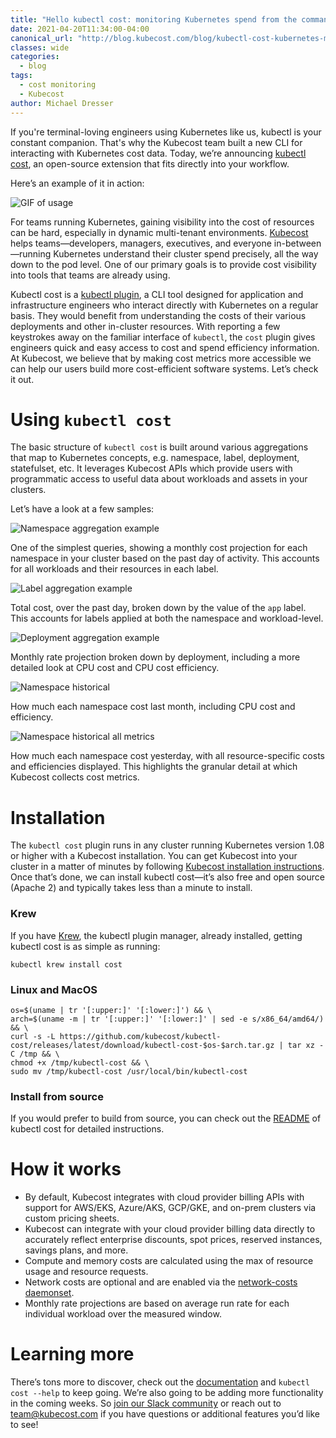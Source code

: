 ```yaml
---
title: "Hello kubectl cost: monitoring Kubernetes spend from the command line!"
date: 2021-04-20T11:34:00-04:00
canonical_url: "http://blog.kubecost.com/blog/kubectl-cost-kubernetes-monitoring-cli/"
classes: wide
categories:
  - blog
tags:
  - cost monitoring
  - Kubecost
author: Michael Dresser
---
```


If you're terminal-loving engineers using Kubernetes like us, kubectl is your constant companion. That's why the Kubecost team built a new CLI for interacting with Kubernetes cost data. Today, we’re announcing [kubectl cost](https://github.com/kubecost/kubectl-cost), an open-source extension that fits directly into your workflow.

Here’s an example of it in action: 

![GIF of usage](/assets/images/kubectl-cost-usage-shortened.gif)

For teams running Kubernetes, gaining visibility into the cost of resources can be hard, especially in dynamic multi-tenant environments. [Kubecost](https://www.kubecost.com/) helps teams—developers, managers, executives, and everyone in-between—running Kubernetes understand their cluster spend precisely, all the way down to the pod level. One of our primary goals is to provide cost visibility into tools that teams are already using. 

Kubectl cost is a [kubectl plugin](https://kubernetes.io/docs/tasks/extend-kubectl/kubectl-plugins/), a CLI tool designed for application and infrastructure engineers who interact directly with Kubernetes on a regular basis. They would benefit from understanding the costs of their various deployments and other in-cluster resources. With reporting a few keystrokes away on the familiar interface of `kubectl`, the `cost` plugin gives engineers quick and easy access to cost and spend efficiency information. At Kubecost, we believe that by making cost metrics more accessible we can help our users build more cost-efficient software systems. Let’s check it out.

# Using `kubectl cost`

The basic structure of `kubectl cost` is built around various aggregations that map to Kubernetes concepts, e.g. namespace, label, deployment, statefulset, etc. It leverages Kubecost APIs which provide users with programmatic access to useful data about workloads and assets in your clusters. 

Let’s have a look at a few samples:

![Namespace aggregation example](/assets/images/kubectl-cost_namespace.png)

One of the simplest queries, showing a monthly cost projection for each namespace in your cluster based on the past day of activity. This accounts for all workloads and their resources in each label. 

![Label aggregation example](/assets/images/kubectl-cost_label.png)

Total cost, over the past day, broken down by the value of the `app` label. This accounts for labels applied at both the namespace and workload-level. 

![Deployment aggregation example](/assets/images/kubectl-cost_deployment.png)

Monthly rate projection broken down by deployment, including a more detailed look at CPU cost and CPU cost efficiency.

![Namespace historical](/assets/images/kubectl-cost_namespace_historical.png)

How much each namespace cost last month, including CPU cost and efficiency.

![Namespace historical all metrics](/assets/images/kubectl-cost_namespace_historical_all.png)

How much each namespace cost yesterday, with all resource-specific costs and efficiencies displayed. This highlights the granular detail at which Kubecost collects cost metrics. 

# Installation

The `kubectl cost` plugin runs in any cluster running Kubernetes version 1.08 or higher with a Kubecost installation. You can get Kubecost into your cluster in a matter of minutes by following [Kubecost installation instructions](https://docs.kubecost.com/install). 
Once that’s done, we can install kubectl cost—it’s also free and open source (Apache 2) and typically takes less than a minute to install.

### Krew
If you have [Krew](https://krew.sigs.k8s.io/), the kubectl plugin manager, already installed, getting kubectl cost is as simple as running:
```
kubectl krew install cost
```

### Linux and MacOS

```
os=$(uname | tr '[:upper:]' '[:lower:]') && \
arch=$(uname -m | tr '[:upper:]' '[:lower:]' | sed -e s/x86_64/amd64/) && \
curl -s -L https://github.com/kubecost/kubectl-cost/releases/latest/download/kubectl-cost-$os-$arch.tar.gz | tar xz -C /tmp && \
chmod +x /tmp/kubectl-cost && \
sudo mv /tmp/kubectl-cost /usr/local/bin/kubectl-cost
```
### Install from source
If you would prefer to build from source, you can check out the [README](https://github.com/kubecost/kubectl-cost#latest-release) of kubectl cost for detailed instructions.

# How it works
- By default, Kubecost integrates with cloud provider billing APIs with support for AWS/EKS, Azure/AKS, GCP/GKE, and on-prem clusters via custom pricing sheets.
- Kubecost can integrate with your cloud provider billing data directly to accurately reflect enterprise discounts, spot prices, reserved instances, savings plans, and more.
- Compute and memory costs are calculated using the max of resource usage and resource requests.
- Network costs are optional and are enabled via the [network-costs daemonset](https://github.com/kubecost/docs/blob/master/network-allocation.md). 
- Monthly rate projections are based on average run rate for each individual workload over the measured window. 

# Learning more
There’s tons more to discover, check out the [documentation](https://github.com/kubecost/kubectl-cost/blob/main/README.md) and `kubectl cost --help` to keep going. We’re also going to be adding more functionality in the coming weeks. So [join our Slack community](https://join.slack.com/t/kubecost/shared_invite/enQtNTA2MjQ1NDUyODE5LWFjYzIzNWE4MDkzMmUyZGU4NjkwMzMyMjIyM2E0NGNmYjExZjBiNjk1YzY5ZDI0ZTNhZDg4NjlkMGRkYzFlZTU) or reach out to team@kubecost.com if you have questions or additional features you’d like to see!
